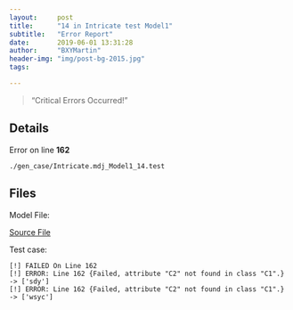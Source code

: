 ```yaml
---
layout:     post
title:      "14 in Intricate test Model1"
subtitle:   "Error Report"
date:       2019-06-01 13:31:28
author:     "BXYMartin"
header-img: "img/post-bg-2015.jpg"
tags:

---
```


> “Critical Errors Occurred!”


## Details

Error on line **162**

```
./gen_case/Intricate.mdj_Model1_14.test
```

## Files

Model File:

[Source File](https://github.com/BXYMartin/OO-Public/blob/master/test_mdj/Intricate.mdj)

Test case:

```
[!] FAILED On Line 162
[!] ERROR: Line 162 {Failed, attribute "C2" not found in class "C1".} -> ['sdy']
[!] ERROR: Line 162 {Failed, attribute "C2" not found in class "C1".} -> ['wsyc']
```


